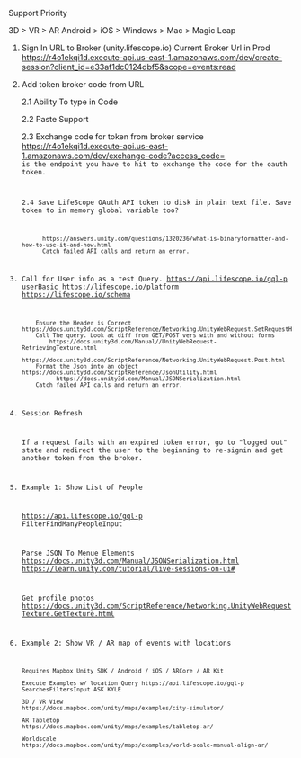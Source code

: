 Support Priority

3D > VR > AR
Android > iOS > Windows > Mac > Magic Leap

 1. Sign In URL to Broker (unity.lifescope.io)
      Current Broker Url in Prod
      https://r4o1ekqi1d.execute-api.us-east-1.amazonaws.com/dev/create-session?client_id=e33af1dc0124dbf5&scope=events:read
      
 2. Add token broker code from URL
 
      2.1     Ability To type in Code
      
      2.2     Paste Support
      
      2.3     Exchange code for token from broker service
              https://r4o1ekqi1d.execute-api.us-east-1.amazonaws.com/dev/exchange-code?access_code=<code> is the endpoint you have to hit to exchange the code for the oauth token.
              
      2.4     Save LifeScope OAuth API token to disk in plain text file. Save token to in memory global variable too?
              
              https://answers.unity.com/questions/1320236/what-is-binaryformatter-and-how-to-use-it-and-how.html
              Catch failed API calls and return an error.
              
  3.  Call for User info as a test Query. https://api.lifescope.io/gql-p  userBasic
              https://lifescope.io/platform
              https://lifescope.io/schema
              
              Ensure the Header is Correct https://docs.unity3d.com/ScriptReference/Networking.UnityWebRequest.SetRequestHeader.html
              Call The query. Look at diff from GET/POST vers with and without forms
                  https://docs.unity3d.com/Manual//UnityWebRequest-RetrievingTexture.html
                  https://docs.unity3d.com/ScriptReference/Networking.UnityWebRequest.Post.html
              Format the Json into an object https://docs.unity3d.com/ScriptReference/JsonUtility.html
                    https://docs.unity3d.com/Manual/JSONSerialization.html
              Catch failed API calls and return an error.
      
 4.    Session Refresh
  
       If a request fails with an expired token error, go to "logged out" state and redirect the user to the beginning to re-signin and get another token from the broker.
 
 3. Example 1: Show List of People
 
    https://api.lifescope.io/gql-p FilterFindManyPeopleInput 
  
    Parse JSON To Menue Elements 
        https://docs.unity3d.com/Manual/JSONSerialization.html
        https://learn.unity.com/tutorial/live-sessions-on-ui#

    Get profile photos https://docs.unity3d.com/ScriptReference/Networking.UnityWebRequestTexture.GetTexture.html

 4. Example 2: Show VR / AR map of events with locations

        Requires Mapbox Unity SDK / Android / iOS / ARCore / AR Kit

        Execute Examples w/ location Query https://api.lifescope.io/gql-p SearchesFiltersInput ASK KYLE

        3D / VR View
        https://docs.mapbox.com/unity/maps/examples/city-simulator/

        AR Tabletop
        https://docs.mapbox.com/unity/maps/examples/tabletop-ar/

        Worldscale
        https://docs.mapbox.com/unity/maps/examples/world-scale-manual-align-ar/